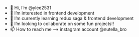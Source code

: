 - 👋 Hi, I’m @ylee2531
- 👀 I’m interested in frontend development
- 🌱 I’m currently learning redux saga & frontend development
- 💞️ I’m looking to collaborate on some fun projects!!
- 📫 How to reach me --> instagram account @nutella_bro

<!---
ylee2531/ylee2531 is a ✨ special ✨ repository because its `README.md` (this file) appears on your GitHub profile.
You can click the Preview link to take a look at your changes.
--->
